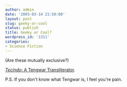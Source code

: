 ```yaml
---
author: admin
date: '2003-03-14 21:50:00'
layout: post
slug: geeky-or-cool
status: publish
title: Geeky or Cool?
wordpress_id: '1311'
categories:
- Science Fiction
---
```

(Are these mutually exclusive?)

<a href="http://www.gothpunk.com/~kmactane/quenya/tecindo.cgi"><em>Tecindo</em>: A Tengwar Transliterator</a>.

P.S. If you don't know what Tengwar is, I feel you're pain.
